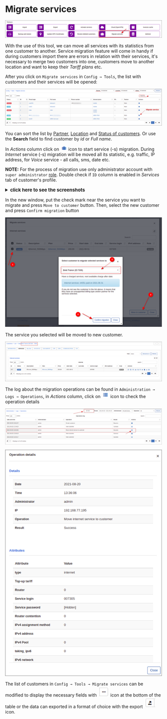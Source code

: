 Migrate services
===

![icon](icon.png)

With the use of this tool, we can move all services with its statistics from one customer to another.
Service migration feature will come in handy if during customers import there are errors in relation with their services, it's necessary to merge two customers into one, customers move to another location and want to keep their *Tariff plans* etc.

After you click on `Migrate services` in `Config → Tools`, the list with customers and their services will be opened:

![](list.png)

You can sort the list by [Partner](administration/main/partners/partners.md), [Location](administration/main/locations/locations.md) and [Status of customers](customer_management/customer_information/customer_information.md). Or use the **Search** field to find customer by *id* or *Full name*.

In *Actions* column click on <icon class="image-icon">![migrate](migrate.png)</icon> icon to start service (-s) migration.
During *Internet* service (-s) migration will be moved all its statistic, e.g. traffic, IP address, for *Voice* service - all calls, sms, date etc.

**NOTE:** For the process of migration use only administrator account with `super administrator` [role](administration/main/admins_and_permissions/admins_and_permissions.md). Double check if `ID` column is enabled in *Services* tab of customer's profile.

<details style="font-size: 15px; margin-bottom: 5px;">
<summary><b>click here to see the screenshots</b></summary>
<div markdown="1">

![](sa.png)

![](id.png)

</div>
</details>

In the new window, put the check mark near the service you want to migrate and press `Move to customer` button. Then, select the new customer and press `Confirm migration` button

![](select_serv_customer.png)

The service you selected will be moved to new customer.

![](moved_service.png)

The log about the migration operations can be found in `Administration → Logs → Operations`, in *Actions* column, click on <icon class="image-icon">![Details](details.png)</icon> icon to check the operation details

![](log.png)

![](log1.png)

The list of customers in `Config → Tools → Migrate services` can be modified to display the necessary fields with <icon class="image-icon">![view_icon3.png](view_icon3.png)</icon> icon at the bottom of the table or the data can exported in a format of choice with the export <icon class="image-icon">![view_icon2.png](view_icon2.png)</icon> icon.
